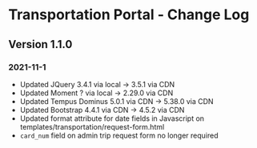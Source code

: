# Transportation Portal - Change Log

## Version 1.1.0
### 2021-11-1
- Updated JQuery 3.4.1 via local -> 3.5.1 via CDN
- Updated Moment ? via local -> 2.29.0 via CDN
- Updated Tempus Dominus 5.0.1 via CDN -> 5.38.0 via CDN
- Updated Bootstrap 4.4.1 via CDN -> 4.5.2 via CDN
- Updated format attribute for date fields in Javascript on templates/transportation/request-form.html
- `card_num` field on admin trip request form no longer required

